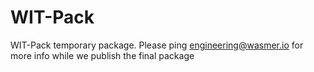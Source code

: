 # WIT-Pack

WIT-Pack temporary package. Please ping engineering@wasmer.io for more info while we publish the final package
